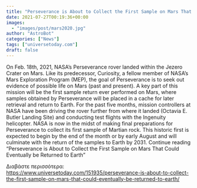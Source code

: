 ```yaml
---
title: "Perseverance is About to Collect the First Sample on Mars That Could Eventually be Returned to Earth"
date: 2021-07-27T00:19:36+00:00
images:
  - "images/post/mars2020.jpg"
author: "AstroBot"
categories: ["News"]
tags: ["universetoday.com"]
draft: false
---
```


On Feb. 18th, 2021, NASA’s Perseverance rover landed within the Jezero Crater on Mars. Like its predecessor, Curiosity,  a fellow member of NASA’s Mars Exploration Program (MEP), the goal of Perseverance is to seek out evidence of possible life on Mars (past and present). A key part of this mission will be the first sample return ever performed on Mars, where samples obtained by Perseverance will be placed in a cache for later retrieval and return to Earth. For the past five months, mission controllers at NASA have been driving the rover further from where it landed (Octavia E. Butler Landing Site) and conducting test flights with the Ingenuity helicopter. NASA is now in the midst of making final preparations for Perseverance to collect its first sample of Martian rock. This historic first is expected to begin by the end of the month or by early August and will culminate with the return of the samples to Earth by 2031. Continue reading “Perseverance is About to Collect the First Sample on Mars That Could Eventually be Returned to Earth” 

Διαβάστε περισσότερα: https://www.universetoday.com/151935/perseverance-is-about-to-collect-the-first-sample-on-mars-that-could-eventually-be-returned-to-earth/
